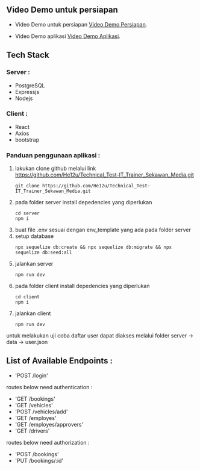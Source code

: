 ## Video Demo untuk persiapan

- Video Demo untuk persiapan [Video Demo Persiapan](https://www.loom.com/share/3a662c31f8f54e9b97cce0e726043f9d?sid=b3d8d2bb-54c0-4b0a-a951-262b30572b4f).

- Video Demo aplikasi [Video Demo Aplikasi](https://www.loom.com/share/172b90dbf7b34caab36de2ffb6a66620?sid=53ce2dd9-0152-4041-a246-ec32ee65edef).


## Tech Stack

### Server :
- PostgreSQL
- Expressjs
- Nodejs
### Client :
- React
- Axios
- bootstrap

### Panduan penggunaan aplikasi :
1. lakukan clone github melalui link https://github.com/He12u/Technical_Test-IT_Trainer_Sekawan_Media.git
   ```
   git clone https://github.com/He12u/Technical_Test-IT_Trainer_Sekawan_Media.git
   ```
2. pada folder server install depedencies yang diperlukan
   ```
   cd server
   npm i
   ```
3. buat file .env sesuai dengan env_template yang ada pada folder server
4. setup database
   ```
   npx sequelize db:create && npx sequelize db:migrate && npx sequelize db:seed:all
   ```
5. jalankan server
   ```
   npm run dev
   ```
7. pada folder client install depedencies yang diperlukan
   ```
   cd client
   npm i
   ```
9. jalankan client
   ```
   npm run dev
   ```

untuk melakukan uji coba daftar user dapat diakses melalui folder server -> data -> user.json

## List of Available Endpoints :

- 'POST /login'

routes below need authentication :

- 'GET /bookings'
- 'GET /vehicles'
- 'POST /vehicles/add'
- 'GET /employes'
- 'GET /employes/approvers'
- 'GET /drivers'

routes below need authorization :

- 'POST /bookings'
- 'PUT /bookings/:id'

&nbsp;


   
